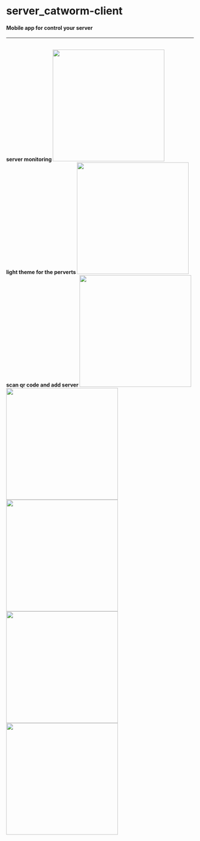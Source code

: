 # server_catworm-client

#### Mobile app for control your server
<hr>
</br>
<b> server monitoring </b>
<img src="./screenshots/scr1.png" width="300px">
</br>
<b> light theme for the perverts </b>
<img src="./screenshots/scr2.png" width="300px">
<b> scan qr code and add server </b>
<img src="./screenshots/scr7.jpg" width="300px">
<img src="./screenshots/scr3.jpg" width="300px">
<img src="./screenshots/scr4.jpg" width="300px">
<img src="./screenshots/scr5.jpg" width="300px">
<img src="./screenshots/scr6.jpg" width="300px">

